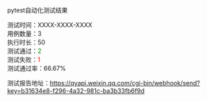 pytest自动化测试结果


测试时间：XXXX-XXXX-XXXX<br>
用例数量：3<br>
执行时长：50<br>
测试通过：<font color='green'>2</font><br>
测试失败：<font color='red'>1</font><br>
测试通过率：66.67%<br>

测试报告地址：https://qyapi.weixin.qq.com/cgi-bin/webhook/send?key=b31634e8-f296-4a32-981c-ba3b33fb6f9d

